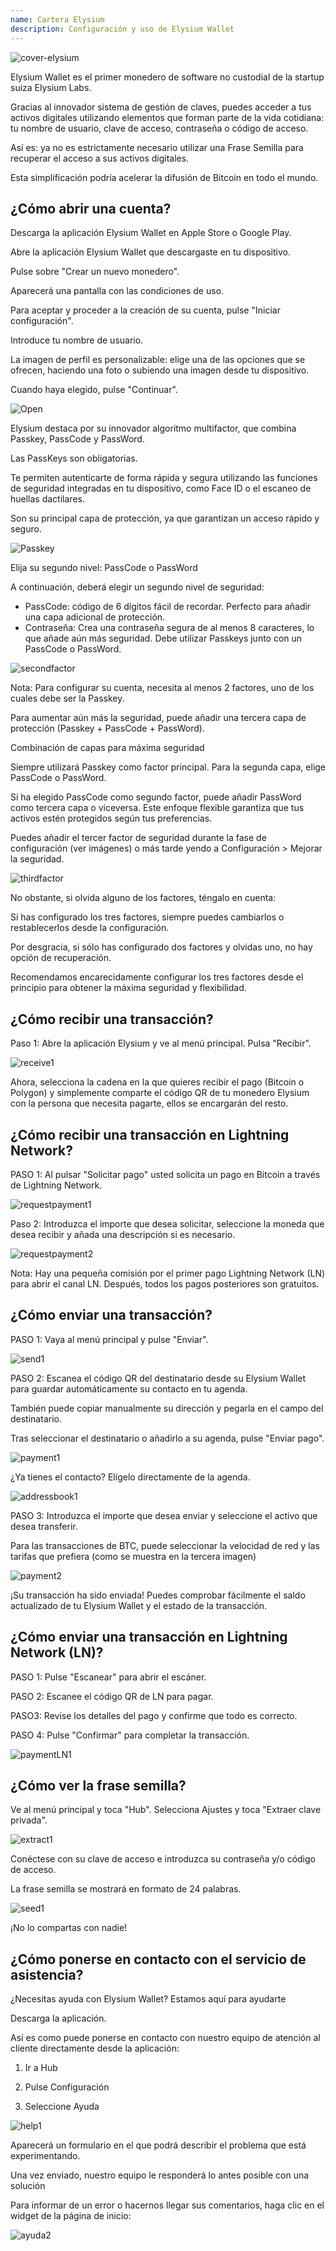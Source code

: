 ```yaml
---
name: Cartera Elysium
description: Configuración y uso de Elysium Wallet
---
```

![cover-elysium](assets/cover.webp)

Elysium Wallet es el primer monedero de software no custodial de la startup suiza Elysium Labs.

Gracias al innovador sistema de gestión de claves, puedes acceder a tus activos digitales utilizando elementos que forman parte de la vida cotidiana: tu nombre de usuario, clave de acceso, contraseña o código de acceso.

Así es: ya no es estrictamente necesario utilizar una Frase Semilla para recuperar el acceso a sus activos digitales.

Esta simplificación podría acelerar la difusión de Bitcoin en todo el mundo.

## ¿Cómo abrir una cuenta?

Descarga la aplicación Elysium Wallet en Apple Store o Google Play.

Abre la aplicación Elysium Wallet que descargaste en tu dispositivo.

Pulse sobre "Crear un nuevo monedero".

Aparecerá una pantalla con las condiciones de uso.

Para aceptar y proceder a la creación de su cuenta, pulse "Iniciar configuración".

Introduce tu nombre de usuario.

La imagen de perfil es personalizable: elige una de las opciones que se ofrecen, haciendo una foto o subiendo una imagen desde tu dispositivo.

Cuando haya elegido, pulse "Continuar".

![Open](assets/open.webp)

Elysium destaca por su innovador algoritmo multifactor, que combina Passkey, PassCode y PassWord.

Las PassKeys son obligatorias.

Te permiten autenticarte de forma rápida y segura utilizando las funciones de seguridad integradas en tu dispositivo, como Face ID o el escaneo de huellas dactilares.

Son su principal capa de protección, ya que garantizan un acceso rápido y seguro.

![Passkey](assets/passkey.webp)

Elija su segundo nivel: PassCode o PassWord

A continuación, deberá elegir un segundo nivel de seguridad:

- PassCode: código de 6 dígitos fácil de recordar. Perfecto para añadir una capa adicional de protección.
- Contraseña: Crea una contraseña segura de al menos 8 caracteres, lo que añade aún más seguridad.
Debe utilizar Passkeys junto con un PassCode o PassWord.

![secondfactor](assets/secondfactor.webp)

Nota: Para configurar su cuenta, necesita al menos 2 factores, uno de los cuales debe ser la Passkey.

Para aumentar aún más la seguridad, puede añadir una tercera capa de protección (Passkey + PassCode + PassWord).

Combinación de capas para máxima seguridad

Siempre utilizará Passkey como factor principal. Para la segunda capa, elige PassCode o PassWord.

Si ha elegido PassCode como segundo factor, puede añadir PassWord como tercera capa o viceversa. Este enfoque flexible garantiza que tus activos estén protegidos según tus preferencias.

Puedes añadir el tercer factor de seguridad durante la fase de configuración (ver imágenes) o más tarde yendo a Configuración > Mejorar la seguridad.

![thirdfactor](assets/thirdfactor.webp)

No obstante, si olvida alguno de los factores, téngalo en cuenta:

Si has configurado los tres factores, siempre puedes cambiarlos o restablecerlos desde la configuración.

Por desgracia, si sólo has configurado dos factores y olvidas uno, no hay opción de recuperación.

Recomendamos encarecidamente configurar los tres factores desde el principio para obtener la máxima seguridad y flexibilidad.

## ¿Cómo recibir una transacción?

Paso 1: Abre la aplicación Elysium y ve al menú principal. Pulsa "Recibir".

![receive1](assets/receive1.webp)

Ahora, selecciona la cadena en la que quieres recibir el pago (Bitcoin o Polygon) y simplemente comparte el código QR de tu monedero Elysium con la persona que necesita pagarte, ellos se encargarán del resto.

## ¿Cómo recibir una transacción en Lightning Network?

PASO 1: Al pulsar "Solicitar pago" usted solicita un pago en Bitcoin a través de Lightning Network.

![requestpayment1](assets/requestpayment1.webp)

Paso 2: Introduzca el importe que desea solicitar, seleccione la moneda que desea recibir y añada una descripción si es necesario.

![requestpayment2](assets/requestpayment2.webp)

Nota: Hay una pequeña comisión por el primer pago Lightning Network (LN) para abrir el canal LN. Después, todos los pagos posteriores son gratuitos.

## ¿Cómo enviar una transacción?

PASO 1: Vaya al menú principal y pulse "Enviar".

![send1](assets/send1.webp)

PASO 2: Escanea el código QR del destinatario desde su Elysium Wallet para guardar automáticamente su contacto en tu agenda.

También puede copiar manualmente su dirección y pegarla en el campo del destinatario.

Tras seleccionar el destinatario o añadirlo a su agenda, pulse "Enviar pago".

![payment1](assets/payment1.webp)

¿Ya tienes el contacto? Elígelo directamente de la agenda.

![addressbook1](assets/addressbook1.webp)

PASO 3: Introduzca el importe que desea enviar y seleccione el activo que desea transferir.

Para las transacciones de BTC, puede seleccionar la velocidad de red y las tarifas que prefiera (como se muestra en la tercera imagen)

![payment2](assets/payment2.webp)

¡Su transacción ha sido enviada! Puedes comprobar fácilmente el saldo actualizado de tu Elysium Wallet y el estado de la transacción.

## ¿Cómo enviar una transacción en Lightning Network (LN)?

PASO 1: Pulse "Escanear" para abrir el escáner.

PASO 2: Escanee el código QR de LN para pagar.

PASO3: Revise los detalles del pago y confirme que todo es correcto.

PASO 4: Pulse "Confirmar" para completar la transacción.

![paymentLN1](assets/paymentLN1.webp)

## ¿Cómo ver la frase semilla?

Ve al menú principal y toca "Hub". Selecciona Ajustes y toca "Extraer clave privada".

![extract1](assets/extract1.webp)

Conéctese con su clave de acceso e introduzca su contraseña y/o código de acceso.

La frase semilla se mostrará en formato de 24 palabras.

![seed1](assets/seed1.webp)

¡No lo compartas con nadie!

## ¿Cómo ponerse en contacto con el servicio de asistencia?

¿Necesitas ayuda con Elysium Wallet? Estamos aquí para ayudarte

Descarga la aplicación.

Así es como puede ponerse en contacto con nuestro equipo de atención al cliente directamente desde la aplicación:

1. Ir a Hub

2. Pulse Configuración

3. Seleccione Ayuda

![help1](assets/help1.webp)

Aparecerá un formulario en el que podrá describir el problema que está experimentando.

Una vez enviado, nuestro equipo le responderá lo antes posible con una solución

Para informar de un error o hacernos llegar sus comentarios, haga clic en el widget de la página de inicio:

![ayuda2](assets/help2.webp)
